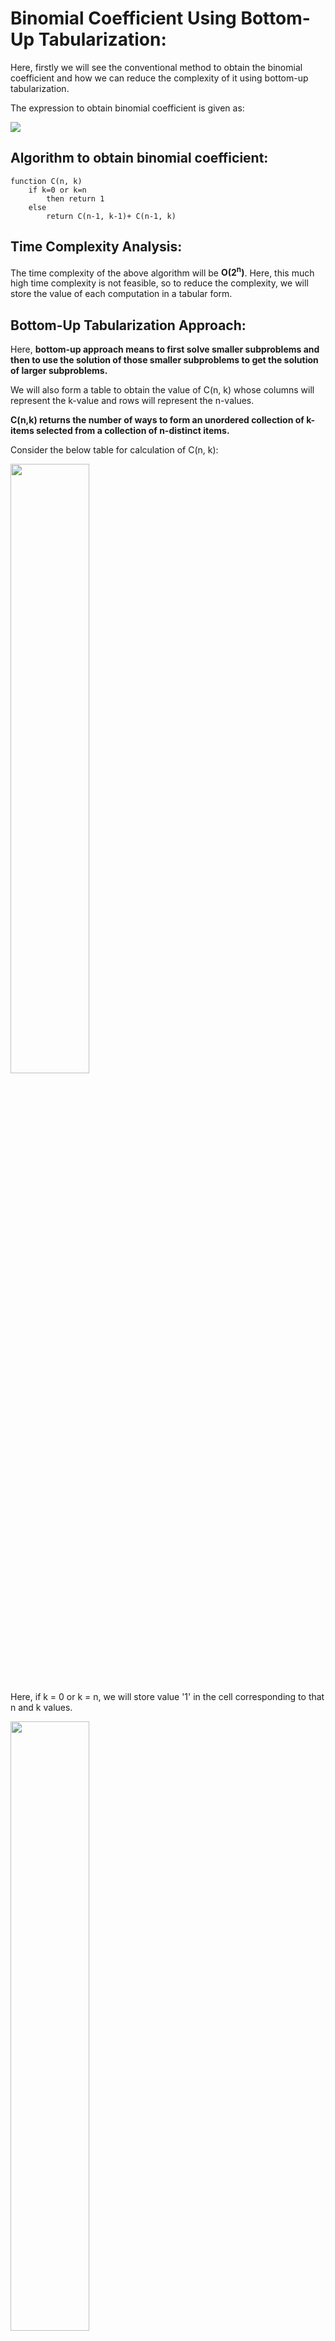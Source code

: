 # Binomial Coefficient Using Bottom-Up Tabularization:

Here, firstly we will see the conventional method to obtain the binomial coefficient and how we can reduce the complexity of it using bottom-up tabularization.

The expression to obtain binomial coefficient is given as:

<img src='https://user-images.githubusercontent.com/65852362/142717568-8816fda5-63af-4e44-88fd-1cbf7eed6f1e.png'>

## Algorithm to obtain binomial coefficient:

```
function C(n, k)
    if k=0 or k=n
        then return 1
    else 
        return C(n-1, k-1)+ C(n-1, k)
```

## Time Complexity Analysis:

The time complexity of the above algorithm will be <b>O(2<sup>n</sup>)</b>. Here, this much high time complexity is not feasible, so to reduce the complexity, we will store the value of each computation in a tabular form.

## Bottom-Up Tabularization Approach:

Here, <b>bottom-up approach means to first solve smaller subproblems and then to use the solution of those smaller subproblems to get the solution of larger subproblems.</b>

We will also form a table to obtain the value of C(n, k) whose columns will represent the k-value and rows will represent the n-values. 

<b>C(n,k) returns the number of ways to form an unordered collection of k-items selected from a collection of n-distinct items.</b>

Consider the below table for calculation of C(n, k):

<img src='https://user-images.githubusercontent.com/65852362/142717582-551212e7-2bc2-4a62-9ebe-66c6f236b5d4.png' style='height: 50%; width: 50%'>

Here, if k = 0 or k = n, we will store value '1' in the cell corresponding to that n and k values.

<img src='https://user-images.githubusercontent.com/65852362/142717592-7d210bc6-8494-4dcd-9cb6-2baf79f7a520.png' style='height: 50%; width: 50%'>

Now, for other cells, having n-value as 'i' and k-value as 'j', where <b>j != 0 and j != i</b>, C(i,j) will be the sum of <b>C(i-1, j-1)</b> and <b>C(i-1, j)</b>.

For example, 
```
C(2,1) = C(1,1) + C(2, 0)
C(2, 1) = 1 + 1
C(2, 1) = 2
```
<img src = '(https://user-images.githubusercontent.com/65852362/142717603-5b95a41f-ab49-4347-9210-47ff9aa3d4c4.png' style='height: 50%; width: 50%'>

Similarly, we will compute values for C(3,1), C(3,2), C(4,1), C(4,2), C(4,3), ... till we obtain the value for C(n, k).

You can see in the below table, that it is gradually forming a <b>Pascal's triangle</b>.

<img src = 'https://user-images.githubusercontent.com/65852362/142717613-f2ba9100-6134-41a2-8ea7-e54f28c027c8.png' style='height: 50%; width: 50%'>

The algorithm to represent the above solution will be:

```
Algorithm Binomial(n, k)
for i = 0 to n
    for j = 0 to k
	    if j==0 or j==i 
            then C[i, j] = 1  // IC
	    else 
            C[i, j] = C[i-1, j-1] + C[i-1, j]
    return C[n, k]
```

## Time Complexity Analysis:

The complexity of the above algorithm will be <b>O(n*k)</b> as there the outer for-loop is running from i = 0 to n and the nested for-loop is running from j = 0 to k.

## Implementation in Python:

```Python3
def binomial_coefficient(n, k):
    # initializing the table cells with '0'
	C = [[0 for x in range(k+1)] for x in range(n+1)]

	# Calculating the value of Binomial Coefficient using bottom-up apprach
	for i in range(n+1):
		for j in range(min(i, k)+1):
			# Base Cases
			if j == 0 or j == i:
				C[i][j] = 1

			# Calculating using previously computed values
			else:
				C[i][j] = C[i-1][j-1] + C[i-1][j]

	return C[n][k]


# Input
n = 6
k = 3
print(f"C[{n},{k}] = {binomial_coefficient(n, k)}")
```

### Output:

C[6,3] = 20

#### Thus, in this manner, by storing the values of smaller sub-computations in a tabular form, we can reuse them to obtain the values for larger sub-computation, which will ultimately reduce the complexity.
